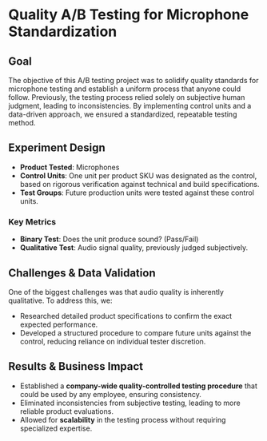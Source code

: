 # Quality A/B Testing for Microphone Standardization

## Goal
The objective of this A/B testing project was to solidify quality standards for microphone testing and establish a uniform process that anyone could follow. Previously, the testing process relied solely on subjective human judgment, leading to inconsistencies. By implementing control units and a data-driven approach, we ensured a standardized, repeatable testing method.

## Experiment Design
- **Product Tested**: Microphones
- **Control Units**: One unit per product SKU was designated as the control, based on rigorous verification against technical and build specifications.
- **Test Groups**: Future production units were tested against these control units.

### Key Metrics
- **Binary Test**: Does the unit produce sound? (Pass/Fail)
- **Qualitative Test**: Audio signal quality, previously judged subjectively.

## Challenges & Data Validation
One of the biggest challenges was that audio quality is inherently qualitative. To address this, we:
- Researched detailed product specifications to confirm the exact expected performance.
- Developed a structured procedure to compare future units against the control, reducing reliance on individual tester discretion.

## Results & Business Impact
- Established a **company-wide quality-controlled testing procedure** that could be used by any employee, ensuring consistency.
- Eliminated inconsistencies from subjective testing, leading to more reliable product evaluations.
- Allowed for **scalability** in the testing process without requiring specialized expertise.
